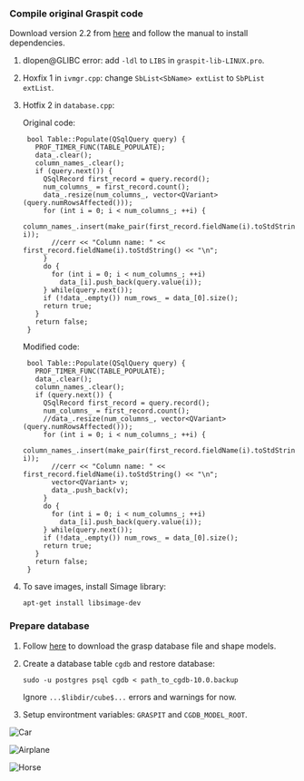 ### Compile original Graspit code
Download version 2.2 from [here](http://sourceforge.net/projects/graspit/) and follow the manual to install dependencies.

1. dlopen@GLIBC error: add `-ldl` to `LIBS` in `graspit-lib-LINUX.pro`.

2. Hoxfix 1 in `ivmgr.cpp`: change `SbList<SbName> extList` to `SbPList extList`.

3. Hotfix 2 in `database.cpp`:
 
    Original code:


        bool Table::Populate(QSqlQuery query) {
          PROF_TIMER_FUNC(TABLE_POPULATE);
          data_.clear();
          column_names_.clear();
          if (query.next()) {
            QSqlRecord first_record = query.record();
            num_columns_ = first_record.count();
            data_.resize(num_columns_, vector<QVariant>(query.numRowsAffected()));
            for (int i = 0; i < num_columns_; ++i) {
              column_names_.insert(make_pair(first_record.fieldName(i).toStdString(), i));
              //cerr << "Column name: " << first_record.fieldName(i).toStdString() << "\n";
            }
            do {
              for (int i = 0; i < num_columns_; ++i) 
                data_[i].push_back(query.value(i));
            } while(query.next());
            if (!data_.empty()) num_rows_ = data_[0].size();
            return true;
          }
          return false;
        }

    Modified code:

        bool Table::Populate(QSqlQuery query) {
          PROF_TIMER_FUNC(TABLE_POPULATE);
          data_.clear();
          column_names_.clear();
          if (query.next()) {
            QSqlRecord first_record = query.record();
            num_columns_ = first_record.count();
            //data_.resize(num_columns_, vector<QVariant>(query.numRowsAffected()));
            for (int i = 0; i < num_columns_; ++i) {
              column_names_.insert(make_pair(first_record.fieldName(i).toStdString(), i));
              //cerr << "Column name: " << first_record.fieldName(i).toStdString() << "\n";
              vector<QVariant> v;
              data_.push_back(v);
            }
            do {
              for (int i = 0; i < num_columns_; ++i) 
                data_[i].push_back(query.value(i));
            } while(query.next());
            if (!data_.empty()) num_rows_ = data_[0].size();
            return true;
          }
          return false;
        }


4. To save images, install Simage library: 
    
    `apt-get install libsimage-dev`


### Prepare database
1. Follow [here](http://grasping.cs.columbia.edu/) to download the grasp database file and shape models.

2. Create a database table `cgdb` and restore database: 
    
    `sudo -u postgres psql cgdb < path_to_cgdb-10.0.backup`
    
    Ignore `...$libdir/cube$...` errors and warnings for now.

3. Setup environtment variables: `GRASPIT` and `CGDB_MODEL_ROOT`.

![Car](https://github.com/minghuam/grasp-search/doc/car.png)

![Airplane](https://github.com/minghuam/grasp-search/doc/airplane.png)

![Horse](https://github.com/minghuam/grasp-search/doc/horse.png)



